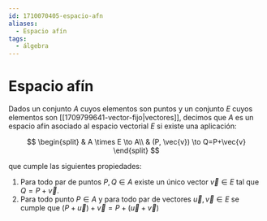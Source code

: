 ```yaml
---
id: 1710070405-espacio-afn
aliases:
  - Espacio afín
tags:
  - álgebra
---
```


# Espacio afín

Dados un conjunto $A$ cuyos elementos son puntos y un conjunto $E$ cuyos elementos son [[1709799641-vector-fijo|vectores]], decimos que $A$ es un espacio afín asociado al espacio vectorial $E$ si existe una aplicación:

$$
\begin{split}
    & A \times E \to A\\
    & (P, \vec{v}) \to Q=P+\vec{v}
\end{split}
$$

que cumple las siguientes propiedades:

1. Para todo par de puntos $P, Q \in A$ existe un único vector $\vec{v} \in E$ tal que $Q=P+\vec{v}$.
2. Para todo punto $P \in A$ y para todo par de vectores $\vec{u},\vec{v}\in E$ se cumple que ${(P+\vec{u})+\vec{v}=P+(\vec{u}+\vec{v})}$
